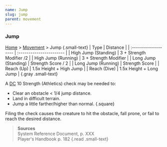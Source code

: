 ```yaml
---
name: Jump
slug: jump
parent: movement
---
```

### Jump
[Home](dm-operations-center) > [Movement](movement) > Jump {.small-text}
| Type                 | Distance                 |
| :------------------- | :----------------------- |
| High Jump (Standing) | 3 + Strength Modifier /2 |
| High Jump (Running)  | 3 + Strength Modifier    |
| Long Jump (Standing) | Strength Score / 2       |
| Long Jump (Running)  | Strength Score           |
| Reach (Up)           | 1.5x Height + High Jump  |
| Reach (Dive)         | 1.5x Height + Long Jump  |
{.gray .small-text}

A [DC](difficulty-class) 10 Strength (Athletics) check may be needed to:
- Clear an obstacle < 1/4 jump distance.
- Land in difficult terrain.
- Jump a little farther/higher than normal.
{.square}

Filing the check causes the creature to hit the obstacle, fall prone, or fail to reach the desired distance.

> **Sources** <br/>
> System Reference Document, p. XXX<br/>
> Player's Handbook p. 182
{.read .small-text}